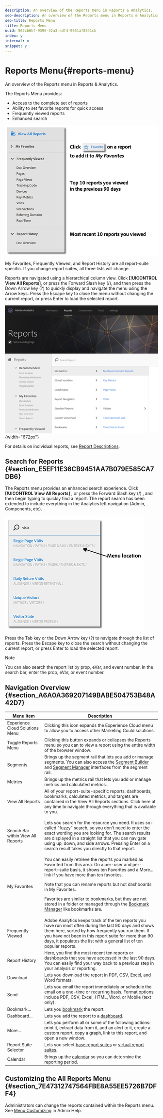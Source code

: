 ```yaml
---
description: An overview of the Reports menu in Reports & Analytics.
seo-description: An overview of the Reports menu in Reports & Analytics.
seo-title: Reports Menu
title: Reports Menu
uuid: 562cb6bf-9396-42a3-adf4-9651af8341cb
index: y
internal: n
snippet: y
---
```


# Reports Menu{#reports-menu}

An overview of the Reports menu in Reports & Analytics.

The Reports Menu provides:

* Access to the complete set of reports 
* Ability to set favorite reports for quick access 
* Frequently viewed reports 
* Enhanced search

![](assets/menu-mainnav.png)

My Favorites, Frequently Viewed, and Report History are all report-suite specific. If you change report suites, all three lists will change.

Reports are navigated using a hierarchical column view. Click **[!UICONTROL View All Reports]**, or press the Forward Slash key (/), and then press the Down Arrow key (?) to quickly display and navigate the menu using the Arrow keys. Press the Escape key to close the menu without changing the current report, or press Enter to load the selected report. 

![](assets/reports-landing.png){width="672px"}

For details on individual reports, see [Report Descriptions](https://marketing.adobe.com/resources/help/en_US/reference/index.html?f=reports_descriptions).

## Search for Reports {#section_E5EF11E36CB9451AA7B079E585CA7DB6}

The Reports menu provides an enhanced search experience. Click **[!UICONTROL View All Reports]** , or press the Forward Slash key (/) , and then begin typing to quickly find a report. The report search has been extended to include everything in the Analytics left navigation (Admin, Components, etc). 

![](assets/menu-search.png)

Press the Tab key or the Down Arrow key (?) to navigate through the list of reports. Press the Escape key to close the search without changing the current report, or press Enter to load the selected report.

>[!NOTE]
>
>You can also search the report list by prop, eVar, and event number. In the search bar, enter the prop, eVar, or event number.

## Navigation Overview {#section_A6A0A369207149BABE504753B48A42D7}

<table id="table_3BA295966BBC4C94ABDC3718D1894698"> 
 <thead> 
  <tr> 
   <th colname="col1" class="entry"> Menu Item </th> 
   <th colname="col2" class="entry"> Description </th> 
  </tr>
 </thead>
 <tbody> 
  <tr> 
   <td colname="col1">Experience Cloud Solutions Menu <img placement="inline" href="assets/mc-icon.png" width="30px" id="image_B75D0F6991F74389A77068D999C9A910" /> </td> 
   <td colname="col2"> Clicking this icon expands the Experience Cloud menu to allow you to access other Marketing Could solutions. </td> 
  </tr> 
  <tr> 
   <td colname="col1">Toggle Reports Menu <img placement="inline" href="assets/toggle_icon.png" id="image_32296B71E82C4694821D99867305F5FE" width="30px" /> </td> 
   <td colname="col2"> Clicking this button expands or collapses the Reports menu so you can to view a report using the entire width of the browser window. </td> 
  </tr> 
  <tr> 
   <td colname="col1"><span class="uicontrol">Segments <img placement="inline" href="assets/segment_icon.png" width="30px" id="image_6BF461356C8640EA8E93B74092320E91" /></span> </td> 
   <td colname="col2">Brings up the segment rail that lets you add or manage segments. You can also access the <a href="https://marketing.adobe.com/resources/help/en_US/analytics/segment/seg_build_ui.html" format="http" scope="external"> Segment Builder</a> and <a href="https://marketing.adobe.com/resources/help/en_US/analytics/segment/seg_manage.html" format="http" scope="external"> Segment Manager</a> interfaces from the segment rail. </td> 
  </tr> 
  <tr> 
   <td colname="col1"><span class="uicontrol">Metrics <img placement="inline" href="assets/metrics_icon.png" width="30px" id="image_88620CB8A9CC4BC3BE4CE30BDA727512" /></span> </td> 
   <td colname="col2"> Brings up the metrics rail that lets you add or manage metrics and calculated metrics. </td> 
  </tr> 
  <tr> 
   <td colname="col1"><span class="uicontrol"> View All Reports</span> </td> 
   <td colname="col2">All of your report-suite-specific reports, dashboards, bookmarks, calculated metrics, and targets are contained in the <span class="uicontrol"> View All Reports </span>sections. Click here at any time to navigate through everything that is available to you. </td> 
  </tr> 
  <tr> 
   <td colname="col1">Search Bar within <span class="uicontrol"> View All Reports</span> </td> 
   <td colname="col2"> <p> Lets you search for the resource you need. It uses so-called "fuzzy" search, so you don't need to enter the exact wording you are looking for. The search results are displayed in a straight list that you can navigate using up, down, and side arrows. Pressing <span class="uicontrol"> Enter</span> on a search result takes you directly to that report. </p> </td> 
  </tr> 
  <tr> 
   <td colname="col1"><span class="uicontrol"> My Favorites </span> </td> 
   <td colname="col2">You can easily retrieve the reports you marked as <span class="uicontrol"> Favorited</span> from this area. On a per-user and per-report-suite basis, it shows ten Favorites and a <span class="uicontrol"> More...</span> link if you have more than ten favorites. <p>Note that you can rename reports but not dashboards in My Favorites. </p> <p>Favorites are similar to bookmarks, but they are not stored in a folder or managed through the <a href="../../../analyze/reports-analytics/bookmarks.md#concept_55B5E0DF20B14AAF8819CB8244464406" format="dita" scope="local"> Bookmark Manager</a> like bookmarks are. </p> </td> 
  </tr> 
  <tr> 
   <td colname="col1"><span class="uicontrol"> Frequently Viewed</span> </td> 
   <td colname="col2"> Adobe Analytics keeps track of the ten reports you have run most often during the last 90 days and shows them here, sorted by how frequently you run them. If you have not been in this report suite for more than 90 days, it populates the list with a general list of ten popular reports. </td> 
  </tr> 
  <tr> 
   <td colname="col1"><span class="uicontrol"> Report History</span> </td> 
   <td colname="col2"> Here, you find the most recent ten reports or dashboards that you have accessed in the last 90 days. You can easily find your way back to a previous step in your analysis or reporting. </td> 
  </tr> 
  <tr> 
   <td colname="col1"><span class="uicontrol"> Download</span> </td> 
   <td colname="col2">Lets you download the report in PDF, CSV, Excel, and Word formats. </td> 
  </tr> 
  <tr> 
   <td colname="col1"><span class="uicontrol"> Send</span> </td> 
   <td colname="col2">Lets you email the report immediately or schedule the email on a one-time or recurring basis. Format options include PDF, CSV, Excel, HTML, Word, or Mobile (text only).</td> 
  </tr> 
  <tr> 
   <td colname="col1"><span class="uicontrol"> Bookmark...</span> </td> 
   <td colname="col2">Lets you <a href="../../../analyze/reports-analytics/bookmarks.md#concept_55B5E0DF20B14AAF8819CB8244464406" format="dita" scope="local"> bookmark</a> the report. </td> 
  </tr> 
  <tr> 
   <td colname="col1"><span class="uicontrol"> Dashboard</span>... </td> 
   <td colname="col2">Lets you add the report to a <a href="../../../analyze/reports-analytics/dashboard.md#concept_8CD3ACA2830A4994A68A31D8773B57E0" format="dita" scope="local"> dashboard</a>. </td> 
  </tr> 
  <tr> 
   <td colname="col1"><span class="uicontrol"> More...</span> </td> 
   <td colname="col2"> Lets you perform all or some of the following actions: print it, extract data from it, add an alert to it, create a custom report, copy a graph, link to this report, and open a new window. </td> 
  </tr> 
  <tr> 
   <td colname="col1">Report Suite Selector <img placement="inline" href="assets/report-suite-selector.png" width="30px" id="image_9F64944D46574B2AA38D81A7C82C4AC4" /> </td> 
   <td colname="col2">Lets you select <a href="https://marketing.adobe.com/resources/help/en_US/reference/report_suites_admin.html" format="https" scope="external"> base report suites</a> or <a href="https://marketing.adobe.com/resources/help/en_US/reference/virtual-report-suites.html" format="https" scope="external"> virtual report suites</a>. </td> 
  </tr> 
  <tr> 
   <td colname="col1">Calendar <img placement="inline" href="assets/calendar-icon.png" width="30px" id="image_C5E4F87F964C4C3E98496D38A1123502" /> </td> 
   <td colname="col2">Brings up the <a href="../../../analyze/reports-analytics/overview-(2)/report-overview.md#section_8C6C4AD84D9043E8ABD53FF8F645AAB1" format="dita" scope="local"> calendar</a> so you can determine the reporting period. </td> 
  </tr> 
 </tbody> 
</table>

## Customizing the All Reports Menu {#section_7E47312747564FBE8A55EE5726B7DFF4}

Administrators can change the reports contained within the Reports menu. See [Menu Customizing](https://marketing.adobe.com/resources/help/en_US/reference/index.html?f=customize_menus) in Admin Help. 
